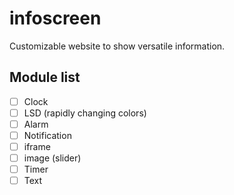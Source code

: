 # infoscreen
Customizable website to show versatile information.

## Module list

- [ ] Clock
- [ ] LSD (rapidly changing colors)
- [ ] Alarm
- [ ] Notification
- [ ] iframe
- [ ] image (slider)
- [ ] Timer
- [ ] Text
